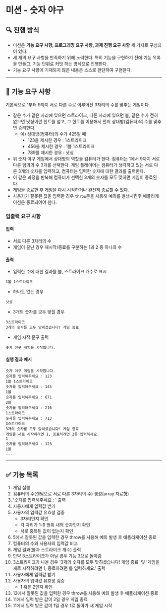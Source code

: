 # 미션 - 숫자 야구

## 🔍 진행 방식

- 미션은 **기능 요구 사항, 프로그래밍 요구 사항, 과제 진행 요구 사항** 세 가지로 구성되어 있다.
- 세 개의 요구 사항을 만족하기 위해 노력한다. 특히 기능을 구현하기 전에 기능 목록을 만들고, 기능 단위로 커밋 하는 방식으로 진행한다.
- 기능 요구 사항에 기재되지 않은 내용은 스스로 판단하여 구현한다.

---

## 🚀 기능 요구 사항

기본적으로 1부터 9까지 서로 다른 수로 이루어진 3자리의 수를 맞추는 게임이다.

- 같은 수가 같은 자리에 있으면 스트라이크, 다른 자리에 있으면 볼, 같은 수가 전혀 없으면 낫싱이란 힌트를 얻고, 그 힌트를 이용해서 먼저 상대방(컴퓨터)의 수를 맞추면 승리한다.
  - 예) 상대방(컴퓨터)의 수가 425일 때
    - 123을 제시한 경우 : 1스트라이크
    - 456을 제시한 경우 : 1볼 1스트라이크
    - 789를 제시한 경우 : 낫싱
- 위 숫자 야구 게임에서 상대방의 역할을 컴퓨터가 한다. 컴퓨터는 1에서 9까지 서로 다른 임의의 수 3개를 선택한다. 게임 플레이어는 컴퓨터가 생각하고 있는 서로 다른 3개의 숫자를 입력하고, 컴퓨터는 입력한 숫자에 대한
  결과를 출력한다.
- 이 같은 과정을 반복해 컴퓨터가 선택한 3개의 숫자를 모두 맞히면 게임이 종료된다.
- 게임을 종료한 후 게임을 다시 시작하거나 완전히 종료할 수 있다.
- 사용자가 잘못된 값을 입력한 경우 `throw`문을 사용해 예외를 발생시킨후 애플리케이션은 종료되어야 한다.

### 입출력 요구 사항

#### 입력

- 서로 다른 3자리의 수
- 게임이 끝난 경우 재시작/종료를 구분하는 1과 2 중 하나의 수

#### 출력

- 입력한 수에 대한 결과를 볼, 스트라이크 개수로 표시

```
1볼 1스트라이크
```

- 하나도 없는 경우

```
낫싱
```

- 3개의 숫자를 모두 맞힐 경우

```
3스트라이크
3개의 숫자를 모두 맞히셨습니다! 게임 종료
```

- 게임 시작 문구 출력

```
숫자 야구 게임을 시작합니다.
```

#### 실행 결과 예시

```
숫자 야구 게임을 시작합니다.
숫자를 입력해주세요 : 123
1볼 1스트라이크
숫자를 입력해주세요 : 145
1볼
숫자를 입력해주세요 : 671
2볼
숫자를 입력해주세요 : 216
1스트라이크
숫자를 입력해주세요 : 713
3스트라이크
3개의 숫자를 모두 맞히셨습니다! 게임 종료
게임을 새로 시작하려면 1, 종료하려면 2를 입력하세요.
1
숫자를 입력해주세요 : 123
1볼
...
```

---

## ✅ 기능 목록
1. 게임 실행
2. 컴퓨터의 수(랜덤으로 서로 다른 3자리의 수) 생성(array 자료형)
3. '숫자를 입력해주세요 : ' 출력
4. 사용자에게 입력값 받기
5. 사용자의 입력값 유효성 검증
    - 3자리인지 확인
    - 각 자리가 1-9 범위 내의 숫자인지 확인
    - 서로 중복된 값이 없는지 확인
6. 5에서 잘못된 값을 입력한 경우 throw를 사용해 예외 발생 후 애플리케이션 종료
7. 컴퓨터의 수와 사용자의 입력값 비교
8. 게임 결과(볼과 스트라이크 개수) 출력
9. 만약 3스트라이크가 아닐 경우 기능 3으로 돌아감
10. 3스트라이크가 나올 경우 '3개의 숫자를 모두 맞히셨습니다! 게임 종료' 및 '게임을 새로 시작하려면 1, 종료하려면 를 입력하세요.' 출력
11. 사용자에게 입력값 받기
12. 사용자의 입력값 유효성 검증
    - 1 혹은 2인지 확인
13. 12에서 잘못된 값을 입력한 경우 throw를 사용해 예외 발생 후 애플리케이션 종료
14. 11에서 입력 받은 값이 2일 경우 게임 종료
15. 11에서 입력 받은 값이 1일 경우 1로 돌아가 새 게임 시작